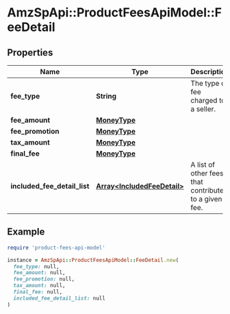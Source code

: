 # AmzSpApi::ProductFeesApiModel::FeeDetail

## Properties

| Name | Type | Description | Notes |
| ---- | ---- | ----------- | ----- |
| **fee_type** | **String** | The type of fee charged to a seller. |  |
| **fee_amount** | [**MoneyType**](MoneyType.md) |  |  |
| **fee_promotion** | [**MoneyType**](MoneyType.md) |  | [optional] |
| **tax_amount** | [**MoneyType**](MoneyType.md) |  | [optional] |
| **final_fee** | [**MoneyType**](MoneyType.md) |  |  |
| **included_fee_detail_list** | [**Array&lt;IncludedFeeDetail&gt;**](IncludedFeeDetail.md) | A list of other fees that contribute to a given fee. | [optional] |

## Example

```ruby
require 'product-fees-api-model'

instance = AmzSpApi::ProductFeesApiModel::FeeDetail.new(
  fee_type: null,
  fee_amount: null,
  fee_promotion: null,
  tax_amount: null,
  final_fee: null,
  included_fee_detail_list: null
)
```

